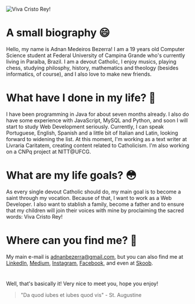 ![Viva Cristo Rey!](https://i.imgur.com/qW6chYg.png)

# A small biography :smile:
Hello, my name is Adnan Medeiros Bezerra! I am a 19 years old Computer Science student at Federal University of Campina
Grande who's currently living in Paraíba, Brazil. I am a devout Catholic, I enjoy musics, playing chess, studying 
philosphy, history, mathematics and theology (besides informatics, of course), and I also love to make new friends. 

# What have I done in my life? :thinking:
I have been programming in Java for about seven months already. I also do have some experience with JavaScript, MySQL and Python,
and soon I will start to study Web Development seriously. Currently, I can speak Portuguese, English, Spanish and a little bit
of Italian and Latin, looking forward to widening the list. At this moment, I'm working as a text writer at Livraria Caritatem,
creating content related to Catholicism. I'm also working on a CNPq project at NITT@UFCG.

# What are my life goals? :flushed:
As every single devout Catholic should do, my main goal is to become a saint through my vocation. Because of that, I want 
to work as a Web Developer. I also want to stablish a family, become a father and to ensure that my children will join their
voices with mine by proclaiming the sacred words: Viva Cristo Rey!

# Where can you find me? :monocle_face:
My main e-mail is adnanbezerra@gmail.com, but you can also find me at [LinkedIn](https://www.linkedin.com/in/adnan-bezerra-374134220/), 
[Medium](https://adnanbezerra.medium.com/), [Instagram](https://www.instagram.com/adnanbezerra/), [Facebook](https://www.facebook.com/adnan.medeiros/), 
and even at [Skoob](https://www.skoob.com.br/usuario/8083065).

#

Well, that's basically it! Very nice to meet you, hope you enjoy!
> "Da quod iubes et iubes quod vis" - St. Augustine

<!---
adnanbezerra/adnanbezerra is a ✨ special ✨ repository because its `README.md` (this file) appears on your GitHub profile.
You can click the Preview link to take a look at your changes.
--->
